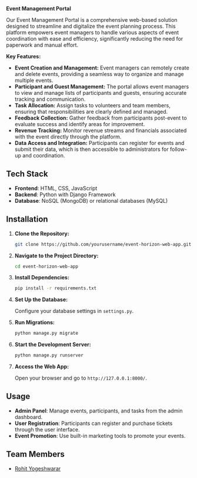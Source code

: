 **Event Management Portal**

Our Event Management Portal is a comprehensive web-based solution designed to streamline and digitalize the event planning process. This platform empowers event managers to handle various aspects of event coordination with ease and efficiency, significantly reducing the need for paperwork and manual effort.

**Key Features:**

- **Event Creation and Management:** Event managers can remotely create and delete events, providing a seamless way to organize and manage multiple events.
- **Participant and Guest Management:** The portal allows event managers to view and manage lists of participants and guests, ensuring accurate tracking and communication.
- **Task Allocation:** Assign tasks to volunteers and team members, ensuring that responsibilities are clearly defined and managed.
- **Feedback Collection:** Gather feedback from participants post-event to evaluate success and identify areas for improvement.
- **Revenue Tracking:** Monitor revenue streams and financials associated with the event directly through the platform.
- **Data Access and Integration:** Participants can register for events and submit their data, which is then accessible to administrators for follow-up and coordination.


## Tech Stack

- **Frontend**: HTML, CSS, JavaScript
- **Backend**: Python with Django Framework
- **Database**: NoSQL (MongoDB) or relational databases (MySQL)

## Installation

1. **Clone the Repository:**

   ```bash
   git clone https://github.com/yourusername/event-horizon-web-app.git
   ```

2. **Navigate to the Project Directory:**

   ```bash
   cd event-horizon-web-app
   ```

3. **Install Dependencies:**

   ```bash
   pip install -r requirements.txt
   ```

4. **Set Up the Database:**

   Configure your database settings in `settings.py`.

5. **Run Migrations:**

   ```bash
   python manage.py migrate
   ```

6. **Start the Development Server:**

   ```bash
   python manage.py runserver
   ```

7. **Access the Web App:**

   Open your browser and go to `http://127.0.0.1:8000/`.

## Usage

- **Admin Panel**: Manage events, participants, and tasks from the admin dashboard.
- **User Registration**: Participants can register and purchase tickets through the user interface.
- **Event Promotion**: Use built-in marketing tools to promote your events.

## Team Members

- [Rohit Yogeshwarar](https://github.com/Tihor999) 
